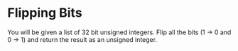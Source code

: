 # Flipping Bits

You will be given a list of 32 bit unsigned integers. Flip all the bits (1 -> 0 and 0 -> 1) and
return the result as an unsigned integer.
